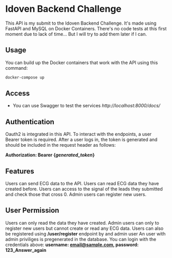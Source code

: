 # Idoven Backend Challenge

This API is my submit to the Idoven Backend Challenge. It's made using FastAPI and MySQL on Docker Containers.
There's no code tests at this first moment due to lack of time... But I will try to add them later if I can.

## Usage

You can build up the Docker containers that work with the API using this command:

```bash
docker-compose up
```

## Access

- You can use Swagger to test the services *http://localhost:8000/docs/* 

## Authentication

Oauth2 is integrated in this API.
To interact with the endpoints, a user Bearer token is required.
After a user logs in, the token is generated and should be included in the request header as follows:

**Authorization: Bearer {*generated_token*}**

## Features

Users can send ECG data to the API.
Users can read ECG data they have created before.
Users can access to the signal of the leads they submitted and check those that cross 0.
Admin users can register new users.

## User Permission

Users can only read the data they have created.
Admin users can only to register new users but cannot create or read any ECG data.
Users can also be registered using **/user/register** endpoint by and admin user
An user with admin priviliges is pregenerated in the database.
You can login with the credentials above:
**username: email@sample.com, password: 123_Answer_again**